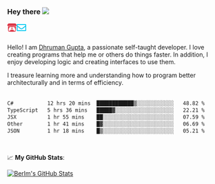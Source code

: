 ### Hey there <img src="https://media.giphy.com/media/hvRJCLFzcasrR4ia7z/giphy.gif" width="25px">

<a href="https://itch.io/profile/berlm">
  <img align="left" alt="Berlm's Itch" width="22px" src="/assets/itch-io.svg" />
</a>
<a href="mailto:ceo@berlm.me">
  <img align="left" alt="Email Berlm" width="22px" src="/assets/envelope.svg" />
</a>

<br />  
<br />  
  
Hello! I am [Dhruman Gupta](https://berlm.me/), a passionate self-taught developer. I love creating programs that help me or others do things faster. In addition, I enjoy developing logic and creating interfaces to use them.  

I treasure learning more and understanding how to program better architecturally and in terms of efficiency.  
<br />

<!--START_SECTION:waka-->
```text
C#           12 hrs 20 mins  ████████████▒░░░░░░░░░░░░   48.82 % 
TypeScript   5 hrs 36 mins   █████▓░░░░░░░░░░░░░░░░░░░   22.21 % 
JSX          1 hr 55 mins    ██░░░░░░░░░░░░░░░░░░░░░░░   07.59 % 
Other        1 hr 41 mins    █▓░░░░░░░░░░░░░░░░░░░░░░░   06.69 % 
JSON         1 hr 18 mins    █▒░░░░░░░░░░░░░░░░░░░░░░░   05.21 % 
```
<!--END_SECTION:waka-->
<br />  

📈 **My GitHub Stats**:  

[![Berlm's GitHub Stats](https://github-readme-stats.vercel.app/api?username=dhrumangupta&theme=gotham&show_icons=true&count_private=true)](https://berlm.me)
